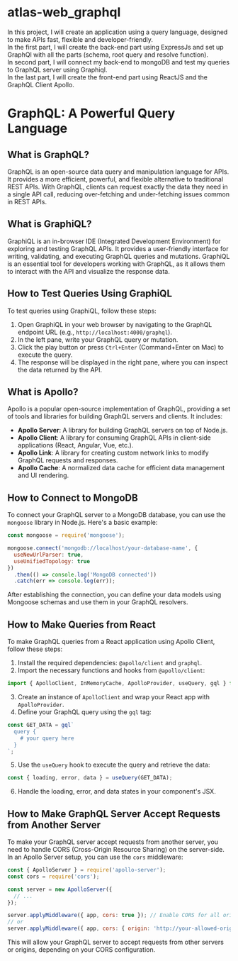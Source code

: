 # atlas-web_graphql
In this project, I will create an application using a query language, designed to make APIs fast, flexible and developer-friendly. <br>
In the first part, I will create the back-end part using ExpressJs and set up GraphQl with all the parts (schema, root query and resolve function). <br>
In second part, I will connect my back-end to mongoDB and test my queries to GraphQL server using Graphiql.<br>
In the last part, I will create the front-end part using ReactJS and the GraphQL Client Apollo.

# GraphQL: A Powerful Query Language

## What is GraphQL?

GraphQL is an open-source data query and manipulation language for APIs. It provides a more efficient, powerful, and flexible alternative to traditional REST APIs. With GraphQL, clients can request exactly the data they need in a single API call, reducing over-fetching and under-fetching issues common in REST APIs.

## What is GraphiQL?

GraphiQL is an in-browser IDE (Integrated Development Environment) for exploring and testing GraphQL APIs. It provides a user-friendly interface for writing, validating, and executing GraphQL queries and mutations. GraphiQL is an essential tool for developers working with GraphQL, as it allows them to interact with the API and visualize the response data.

## How to Test Queries Using GraphiQL

To test queries using GraphiQL, follow these steps:

1. Open GraphiQL in your web browser by navigating to the GraphQL endpoint URL (e.g., `http://localhost:4000/graphql`).
2. In the left pane, write your GraphQL query or mutation.
3. Click the play button or press `Ctrl+Enter` (Command+Enter on Mac) to execute the query.
4. The response will be displayed in the right pane, where you can inspect the data returned by the API.

## What is Apollo?

Apollo is a popular open-source implementation of GraphQL, providing a set of tools and libraries for building GraphQL servers and clients. It includes:

- **Apollo Server**: A library for building GraphQL servers on top of Node.js.
- **Apollo Client**: A library for consuming GraphQL APIs in client-side applications (React, Angular, Vue, etc.).
- **Apollo Link**: A library for creating custom network links to modify GraphQL requests and responses.
- **Apollo Cache**: A normalized data cache for efficient data management and UI rendering.

## How to Connect to MongoDB

To connect your GraphQL server to a MongoDB database, you can use the `mongoose` library in Node.js. Here's a basic example:

```javascript
const mongoose = require('mongoose');

mongoose.connect('mongodb://localhost/your-database-name', {
  useNewUrlParser: true,
  useUnifiedTopology: true
})
  .then(() => console.log('MongoDB connected'))
  .catch(err => console.log(err));
```

After establishing the connection, you can define your data models using Mongoose schemas and use them in your GraphQL resolvers.

## How to Make Queries from React

To make GraphQL queries from a React application using Apollo Client, follow these steps:

1. Install the required dependencies: `@apollo/client` and `graphql`.
2. Import the necessary functions and hooks from `@apollo/client`:

```javascript
import { ApolloClient, InMemoryCache, ApolloProvider, useQuery, gql } from '@apollo/client';
```

3. Create an instance of `ApolloClient` and wrap your React app with `ApolloProvider`.
4. Define your GraphQL query using the `gql` tag:

```javascript
const GET_DATA = gql`
  query {
    # your query here
  }
`;
```

5. Use the `useQuery` hook to execute the query and retrieve the data:

```javascript
const { loading, error, data } = useQuery(GET_DATA);
```

6. Handle the loading, error, and data states in your component's JSX.

## How to Make GraphQL Server Accept Requests from Another Server

To make your GraphQL server accept requests from another server, you need to handle CORS (Cross-Origin Resource Sharing) on the server-side. In an Apollo Server setup, you can use the `cors` middleware:

```javascript
const { ApolloServer } = require('apollo-server');
const cors = require('cors');

const server = new ApolloServer({
  // ...
});

server.applyMiddleware({ app, cors: true }); // Enable CORS for all origins
// or
server.applyMiddleware({ app, cors: { origin: 'http://your-allowed-origin.com' } }); // Allow specific origin
```

This will allow your GraphQL server to accept requests from other servers or origins, depending on your CORS configuration.